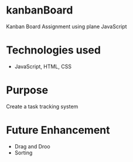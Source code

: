 # kanbanBoard
Kanban Board Assignment using plane JavaScript

# Technologies used
- JavaScript, HTML, CSS

# Purpose
Create a task tracking system

# Future Enhancement
- Drag and Droo
- Sorting
